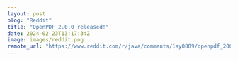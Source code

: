 ```yaml
---
layout: post
blog: "Reddit"
title: "OpenPDF 2.0.0 released!"
date: 2024-02-23T13:17:34Z
image: images/reddit.png
remote_url: "https://www.reddit.com/r/java/comments/1ay0889/openpdf_200_released/"
---
```

